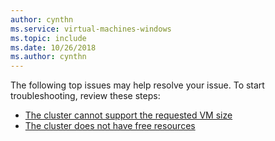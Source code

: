 ```yaml
---
author: cynthn
ms.service: virtual-machines-windows
ms.topic: include
ms.date: 10/26/2018
ms.author: cynthn
---
```

The following top issues may help resolve your issue. To start troubleshooting, review these steps:

- [The cluster cannot support the requested VM size](../../azure/virtual-machines/troubleshoot-deployment-new-vm-windows.md#the-cluster-cannot-support-the-requested-vm-size)
- [The cluster does not have free resources](../../azure/virtual-machines/troubleshoot-deployment-new-vm-windows.md#the-cluster-does-not-have-free-resources)